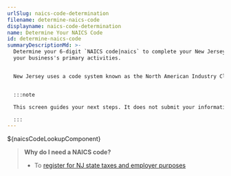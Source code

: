 ```yaml
---
urlSlug: naics-code-determination
filename: determine-naics-code
displayname: naics-code-determination
name: Determine Your NAICS Code
id: determine-naics-code
summaryDescriptionMd: >-
  Determine your 6-digit `NAICS code|naics` to complete your New Jersey tax registration. This code identifies
  your business's primary activities.


  New Jersey uses a code system known as the North American Industry Classification System (NAICS).


  :::note

  This screen guides your next steps. It does not submit your information for registration purposes.

  :::
---
```


${naicsCodeLookupComponent}

> **Why do I need a NAICS code?**
>
> - To [register for NJ state taxes and employer purposes](/tasks/register-for-taxes)
